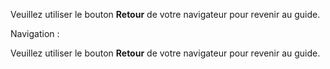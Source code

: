 
Veuillez utiliser le bouton **Retour** de votre navigateur pour revenir au
guide.

Navigation :

Veuillez utiliser le bouton **Retour** de votre navigateur pour revenir au
guide.

